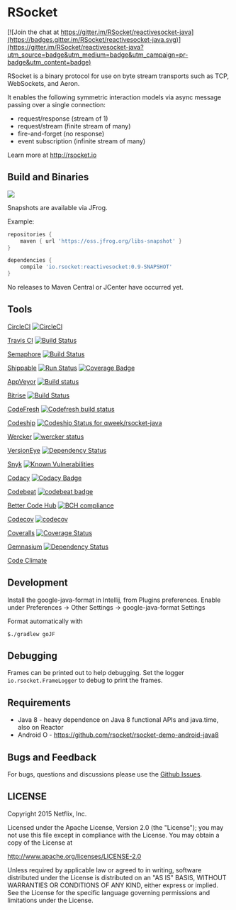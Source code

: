 # RSocket

[![Join the chat at https://gitter.im/RSocket/reactivesocket-java](https://badges.gitter.im/RSocket/reactivesocket-java.svg)](https://gitter.im/RSocket/reactivesocket-java?utm_source=badge&utm_medium=badge&utm_campaign=pr-badge&utm_content=badge)

RSocket is a binary protocol for use on byte stream transports such as TCP, WebSockets, and Aeron.

It enables the following symmetric interaction models via async message passing over a single connection:

- request/response (stream of 1)
- request/stream (finite stream of many)
- fire-and-forget (no response)
- event subscription (infinite stream of many)

Learn more at http://rsocket.io

## Build and Binaries

<a href='https://travis-ci.org/rsocket/rsocket-java/builds'><img src='https://travis-ci.org/rsocket/rsocket-java.svg?branch=1.0.x'></a>

Snapshots are available via JFrog.

Example:

```groovy
repositories {
    maven { url 'https://oss.jfrog.org/libs-snapshot' }
}

dependencies {
    compile 'io.rsocket:reactivesocket:0.9-SNAPSHOT'
}
```

No releases to Maven Central or JCenter have occurred yet.

## Tools

[CircleCI](https://circleci.com) [![CircleCI](https://circleci.com/gh/qweek/rsocket-java.svg?style=shield)](https://circleci.com/gh/qweek/rsocket-java)

[Travis CI](https://travis-ci.org) [![Build Status](https://travis-ci.org/qweek/rsocket-java.svg?branch=1.0.x)](https://travis-ci.org/qweek/rsocket-java)

[Semaphore](https://semaphoreci.com) [![Build Status](https://semaphoreci.com/api/v1/qweek/rsocket-java/branches/1-0-x/shields_badge.svg)](https://semaphoreci.com/qweek/rsocket-java)

[Shippable](https://app.shippable.com) [![Run Status](https://api.shippable.com/projects/59cffb5c9ea08107008c7a36/badge?branch=1.0.x)](https://app.shippable.com/github/qweek/rsocket-java) [![Coverage Badge](https://api.shippable.com/projects/59cffb5c9ea08107008c7a36/coverageBadge?branch=1.0.x)](https://app.shippable.com/github/qweek/rsocket-java)

[AppVeyor](https://ci.appveyor.com) [![Build status](https://ci.appveyor.com/api/projects/status/2dtdi7fua85rbov5?svg=true)](https://ci.appveyor.com/project/qweek/rsocket-java)

[Bitrise](https://www.bitrise.io) [![Build Status](https://www.bitrise.io/app/ff59b1f25934eac1/status.svg?token=4_4LGvHsGih2UBoC4BHHJA&branch=1.0.x)](https://www.bitrise.io/app/ff59b1f25934eac1)

[CodeFresh](https://g.codefresh.io) [![Codefresh build status]( https://g.codefresh.io/api/badges/build?repoOwner=qweek&repoName=rsocket-java&branch=1.0.x&pipelineName=rsocket-java&accountName=qweek&type=cf-1)]( https://g.codefresh.io/repositories/qweek/rsocket-java/builds?filter=trigger:build;branch:1.0.x;service:59d00fc413a5900001d43380~rsocket-java)

[Codeship](https://app.codeship.com) [![Codeship Status for qweek/rsocket-java](https://app.codeship.com/projects/cb0c9ab0-8854-0135-190f-026946df6204/status?branch=1.0.x)](https://app.codeship.com/projects/248464)

[Wercker](https://app.wercker.com) [![wercker status](https://app.wercker.com/status/e2cee7efd15d4a2695e8cc1e01552507/s/master "wercker status")](https://app.wercker.com/project/byKey/e2cee7efd15d4a2695e8cc1e01552507)

[VersionEye](https://www.versioneye.com) [![Dependency Status](https://www.versioneye.com/user/projects/59d417702de28c005199ae89/badge.svg?style=flat)](https://www.versioneye.com/user/projects/59d417702de28c005199ae89)

[Snyk](https://snyk.io/) [![Known Vulnerabilities](https://snyk.io/test/github/qweek/rsocket-java/badge.svg)](https://snyk.io/test/github/qweek/rsocket-java)

[Codacy](https://www.codacy.com) [![Codacy Badge](https://api.codacy.com/project/badge/Grade/08fb65a4bb214c23a8fe156f6e173c3b)](https://www.codacy.com/app/alnovoselov/rsocket-java?utm_source=github.com&amp;utm_medium=referral&amp;utm_content=qweek/rsocket-java&amp;utm_campaign=Badge_Grade)

[Codebeat](https://codebeat.co) [![codebeat badge](https://codebeat.co/badges/24549025-d4cc-40b8-a522-d22268371dbe)](https://codebeat.co/projects/github-com-qweek-rsocket-java-1-0-x)

[Better Code Hub](https://bettercodehub.com) [![BCH compliance](https://bettercodehub.com/edge/badge/qweek/rsocket-java?branch=1.0.x)](https://bettercodehub.com/)

[Codecov](https://codecov.io) [![codecov](https://codecov.io/gh/qweek/rsocket-java/branch/1.0.x/graph/badge.svg)](https://codecov.io/gh/qweek/rsocket-java)

[Coveralls](https://coveralls.io) [![Coverage Status](https://coveralls.io/repos/github/qweek/rsocket-java/badge.svg?branch=1.0.x)](https://coveralls.io/github/qweek/rsocket-java?branch=1.0.x)

[Gemnasium](https://gemnasium.com) [![Dependency Status](https://gemnasium.com/badges/github.com/qweek/rsocket-java.svg)](https://gemnasium.com/github.com/qweek/rsocket-java)

[Code Climate](https://codeclimate.com)

## Development

Install the google-java-format in Intellij, from Plugins preferences.
Enable under Preferences -> Other Settings -> google-java-format Settings

Format automatically with

```
$./gradlew goJF
```

## Debugging
Frames can be printed out to help debugging. Set the logger `io.rsocket.FrameLogger` to debug to print the frames.

## Requirements

- Java 8 - heavy dependence on Java 8 functional APIs and java.time, also on Reactor
- Android O - https://github.com/rsocket/rsocket-demo-android-java8

## Bugs and Feedback

For bugs, questions and discussions please use the [Github Issues](https://github.com/RSocket/reactivesocket-java/issues).

## LICENSE

Copyright 2015 Netflix, Inc.

Licensed under the Apache License, Version 2.0 (the "License");
you may not use this file except in compliance with the License.
You may obtain a copy of the License at

<http://www.apache.org/licenses/LICENSE-2.0>

Unless required by applicable law or agreed to in writing, software
distributed under the License is distributed on an "AS IS" BASIS,
WITHOUT WARRANTIES OR CONDITIONS OF ANY KIND, either express or implied.
See the License for the specific language governing permissions and
limitations under the License.
